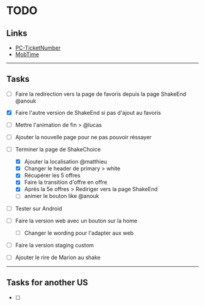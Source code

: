 # TODO

## Links

- [PC-TicketNumber](https://passculture.atlassian.net/browse/PC-TicketNumber)
- [MobTime](https://mobtime.hadrienmp.fr/mob/pass-culture)

---

## Tasks

- [ ] Faire la redirection vers la page de favoris depuis la page ShakeEnd @anouk
- [x] Faire l'autre version de ShakeEnd si pas d'ajout au favoris
- [ ] Mettre l'animation de fin > @lucas
- [ ] Ajouter la nouvelle page pour ne pas pouvoir réssayer

- [ ] Terminer la page de ShakeChoice

  - [x] Ajouter la localisation @matthieu
  - [x] Changer le header de primary > white
  - [x] Récupérer les 5 offres
  - [x] Faire la transition d'offre en offre
  - [x] Après la 5e offres > Rediriger vers la page ShakeEnd
  - [ ] animer le bouton like @anouk

- [ ] Tester sur Android

- [ ] Faire la version web avec un bouton sur la home

  - [ ] Changer le wording pour l'adapter aux web

- [ ] Faire la version staging custom

- [ ] Ajouter le rire de Marion au shake

---

## Tasks for another US

- [ ]
